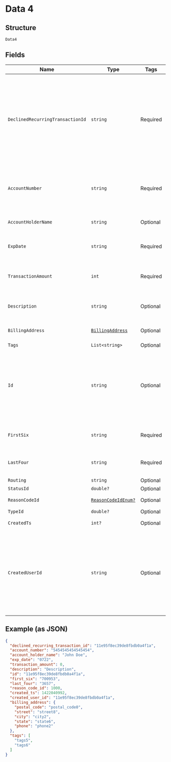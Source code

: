 
# Data 4

## Structure

`Data4`

## Fields

| Name | Type | Tags | Description |
|  --- | --- | --- | --- |
| `DeclinedRecurringTransactionId` | `string` | Required | Declined Recurring Transaction Id<br>**Constraints**: *Pattern*: `^(([0-9a-fA-F\-]{24,36})\|(([0-9a-fA-F]{8})-(([0-9a-fA-F]{4}\-){3})([0-9a-fA-F]{12})))$` |
| `AccountNumber` | `string` | Required | Account Number<br>**Constraints**: *Minimum Length*: `13`, *Maximum Length*: `19` |
| `AccountHolderName` | `string` | Optional | Account Holder Name |
| `ExpDate` | `string` | Required | Exp Date<br>**Constraints**: *Maximum Length*: `4` |
| `TransactionAmount` | `int` | Required | Transaction Amount<br>**Constraints**: `>= 0`, `<= 999999999` |
| `Description` | `string` | Optional | Description<br>**Constraints**: *Maximum Length*: `255` |
| `BillingAddress` | [`BillingAddress`](../../doc/models/billing-address.md) | Optional | Billing Address Object |
| `Tags` | `List<string>` | Optional | Tags |
| `Id` | `string` | Optional | Id<br>**Constraints**: *Pattern*: `^(([0-9a-fA-F\-]{24,36})\|(([0-9a-fA-F]{8})-(([0-9a-fA-F]{4}\-){3})([0-9a-fA-F]{12})))$` |
| `FirstSix` | `string` | Required | First Six<br>**Constraints**: *Maximum Length*: `6` |
| `LastFour` | `string` | Required | Last Four<br>**Constraints**: *Maximum Length*: `4` |
| `Routing` | `string` | Optional | Routing |
| `StatusId` | `double?` | Optional | Status Id |
| `ReasonCodeId` | [`ReasonCodeIdEnum?`](../../doc/models/reason-code-id-enum.md) | Optional | Reason Code Id |
| `TypeId` | `double?` | Optional | Type Id |
| `CreatedTs` | `int?` | Optional | Created Time Stamp |
| `CreatedUserId` | `string` | Optional | User ID Created the register<br>**Constraints**: *Pattern*: `^(([0-9a-fA-F\-]{24,36})\|(([0-9a-fA-F]{8})-(([0-9a-fA-F]{4}\-){3})([0-9a-fA-F]{12})))$` |

## Example (as JSON)

```json
{
  "declined_recurring_transaction_id": "11e95f8ec39de8fbdb0a4f1a",
  "account_number": "5454545454545454",
  "account_holder_name": "John Doe",
  "exp_date": "0722",
  "transaction_amount": 0,
  "description": "Description",
  "id": "11e95f8ec39de8fbdb0a4f1a",
  "first_six": "700953",
  "last_four": "3657",
  "reason_code_id": 1000,
  "created_ts": 1422040992,
  "created_user_id": "11e95f8ec39de8fbdb0a4f1a",
  "billing_address": {
    "postal_code": "postal_code0",
    "street": "street8",
    "city": "city2",
    "state": "state6",
    "phone": "phone2"
  },
  "tags": [
    "tags5",
    "tags6"
  ]
}
```

